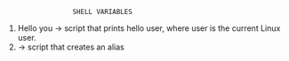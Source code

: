                      SHELL VARIABLES
1. Hello you -> script that prints hello user, where user is the current Linux user.
0. <o> -> script that creates an alias
